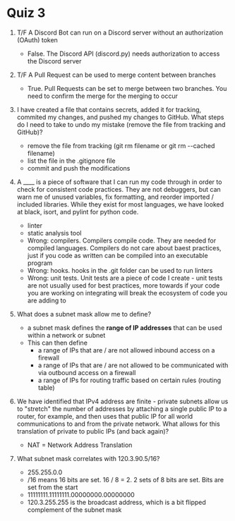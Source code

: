 # Quiz 3

1. T/F A Discord Bot can run on a Discord server without an authorization (OAuth) token
    - False.  The Discord API (discord.py) needs authorization to access the Discord server

2. T/F A Pull Request can be used to merge content between branches
    - True.  Pull Requests can be set to merge between two branches.  You need to confirm the merge for the merging to occur

3. I have created a file that contains secrets, added it for tracking, commited my changes, and pushed my changes to GitHub.  What steps do I need to take to undo my mistake (remove the file from tracking and GitHub)?
    - remove the file from tracking (git rm filename or git rm --cached filename)
    - list the file in the .gitignore file
    - commit and push the modifications

4. A ____ is a piece of software that I can run my code through in order to check for consistent code practices.  They are not debuggers, but can warn me of unused variables, fix formatting, and reorder imported / included libraries.  While they exist for most languages, we have looked at black, isort, and pylint for python code.
    - linter
    - static analysis tool
    - Wrong: compilers.  Compilers compile code.  They are needed for compiled languages.  Compilers do not care about baest practices, just if you code as written can be compiled into an executable program
    - Wrong: hooks.  hooks in the .git folder can be used to run linters
    - Wrong: unit tests.  Unit tests are a piece of code I create - unit tests are not usually used for best practices, more towards if your code you are working on integrating will break the ecosystem of code you are adding to

5. What does a subnet mask allow me to define?
    - a subnet mask defines the **range of IP addresses** that can be used within a network or subnet
    - This can then define 
        - a range of IPs that are / are not allowed inbound access on a firewall
        - a range of IPs that are / are not allowed to be communicated with via outbound access on a firewall
        - a range of IPs for routing traffic based on certain rules (routing table)

6. We have identified that IPv4 address are finite - private subnets allow us to "stretch" the number of addresses by attaching a single public IP to a router, for example, and then uses that public IP for all world communications to and from the private network.  What allows for this translation of private to public IPs (and back again)?
    - NAT = Network Address Translation
    
7. What subnet mask correlates with 120.3.90.5/16?
    - 255.255.0.0
    - /16 means 16 bits are set.  16 / 8 = 2.  2 sets of 8 bits are set.  Bits are set from the start
    - 11111111.11111111.00000000.00000000
    - 120.3.255.255	is the broadcast address, which is a bit flipped complement of the subnet mask